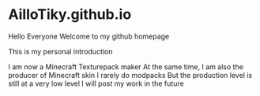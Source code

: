 # AilloTiky.github.io
Hello Everyone
Welcome to my github homepage

This is my personal introduction

I am now a Minecraft Texturepack maker
At the same time, I am also the producer of Minecraft skin
I rarely do modpacks
But the production level is still at a very low level
I will post my work in the future
